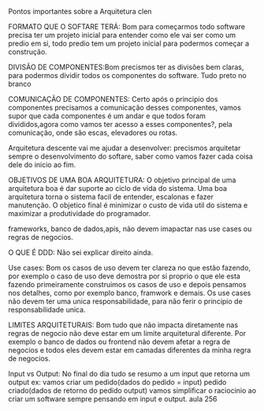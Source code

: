 Pontos importantes sobre a Arquitetura clen 

FORMATO QUE O SOFTARE TERÁ: Bom para começarmos todo software precisa ter um projeto inicial para entender como ele vai ser
como um predio em si, todo predio tem um projeto inicial para podermos começar a construção.

DIVISÃO DE COMPONENTES:Bom precismos ter as divisões bem claras, para podermos dividir todos os componentes do software. Tudo preto no branco

COMUNICAÇÃO DE COMPONENTES: Certo após o principio dos componentes precisamos a comunicação desses componentes, vamos supor que cada componentes
é um andar e que todos foram divididos,agora como vamos ter acesso a esses componentes?, pela comunicação, onde são escas, elevadores ou rotas. 

Arquitetura descente vai me ajudar a desenvolver: precismos arquitetar sempre o desenvolvimento do softare, saber como vamos fazer cada coisa dele do inicio ao fim. 

OBJETIVOS DE UMA BOA ARQUITETURA: O objetivo principal de uma arquitetura boa é dar suporte ao ciclo de vida do sistema. Uma boa arquitetura torna o sistema facil de
entender, escalonas e fazer manutenção. O objetico final é minimizar o custo de vida util do sistema e maximizar a produtividade do programador. 

frameworks, banco de dados,apis, não devem imapactar nas use cases ou regras de negocios. 

O QUE É DDD: Não sei explicar direito ainda. 


Use cases: Bom os casos de uso devem ter clareza no que estão fazendo, por exemplo o caso de uso deve demostra por si proprio o que ele esta fazendo
primeiramente construimos os casos de uso e depois pensamos nos detalhes, como por exemplo banco, framwork e demais. 
Os use cases não devem ter uma unica responsabilidade, para não ferir o principio de responsabilidade unica.

LIMITES ARQUITETURAIS: Bom tudo que não impacta diretamente nas regras de negocio não deve estar em um limite arquitetural diferente. 
Por exemplo o banco de dados ou frontend não devem afetar a regra de negocios e todos eles devem estar em camadas diferentes da minha regra de negocios. 

Input vs Output: No final do dia tudo se resumo a um input que retorna um output
ex: vamos criar um pedido(dados do pedido = input) 
pedido criado(dados de retorno do pedido output) 
vamos simplificar o raciocinio ao criar um software sempre pensando em input e output.
aula 256
